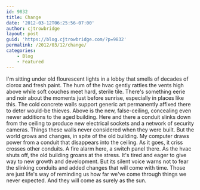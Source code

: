 ```yaml
---
id: 9832
title: Change
date: '2012-03-12T06:25:56-07:00'
author: cjtrowbridge
layout: post
guid: 'https://blog.cjtrowbridge.com/?p=9832'
permalink: /2012/03/12/change/
categories:
    - Blog
    - Featured
---
```


I'm sitting under old flourescent lights in a lobby that smells of decades of clorox and fresh paint. The hum of the hvac gently rattles the vents high above while soft couches meet hard, sterile tile. There's something eerie and noir about the moments just before sunrise, especially in places like this. The cold concrete walls support generic art permanently affixed there to deter would-be thieves. Above is the new, false-ceiling, concealing even newer additions to the aged building. Here and there a conduit slinks down from the ceiling to produce new electrical sockets and a network of security cameras. Things these walls never considered when they were built. But the world grows and changes, in spite of the old building. My computer draws power from a conduit that disappears into the ceiling. As it goes, it criss crosses other conduits. A fire alarm here, a switch panel there. As the hvac shuts off, the old building groans at the stress. It's tired and eager to give way to new growth and development. But its silent voice warns not to fear the slinking conduits and added changes that will come with time. Those are just life's way of reminding us how far we've come through things we never expected. And they will come as surely as the sun.